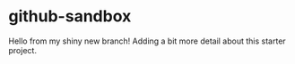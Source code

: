 # github-sandbox
Hello from my shiny new branch!
Adding a bit more detail about this starter project.